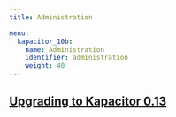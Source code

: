 ```yaml
---
title: Administration

menu:
  kapacitor_10b:
    name: Administration
    identifier: administration
    weight: 40
---
```


## [Upgrading to Kapacitor 0.13](/kapacitor/v1.0b/administration/upgrading/)
